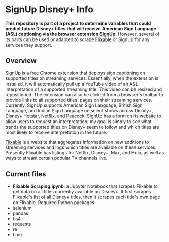 # SignUp Disney+ Info

**This repository is part of a project to determine variables that could predict future Disney+ titles that will receive American Sign Language (ASL) captioning via the browser extension [SignUp](signupcaptions.com).**
However, several of its parts can be used or adapted to scrape [Flixable](flixable.com) or SignUp for any services they support.

## Overview

[SignUp](signupcaptions.com) is a free Chrome extension that deploys sign captioning on supported titles on streaming services. Essentially, when the extension is installed, it will automatically pull up a YouTube video of an ASL interpretation of a supported streaming title. This video can be resized and repositioned. The extension can also be clicked from a browser's toolbar to provide links to all supported titles' pages on their streaming services. Currently, SignUp supports American Sign Language, British Sign Language, and Indian Sign Language on select shows across Disney+, Disney+ Hotstar, Netflix, and Peacock.
SignUp has a form on its website to allow users to request an interpretation; my goal is simply to see what trends the supported titles on Disney+ seem to follow and which titles are most likely to receive interpretation in the future.

[Flixable](flixable.com) is a website that aggregates information on new additions to streaming services and logs which titles are available on these services. Presently Flixable has listings for Netflix, Disney+, Max, and Hulu, as well as ways to stream certain popular TV channels live.

## Current files

* **Flixable Scraping.ipynb**: a Jupyter Notebook that scrapes Flixable to get data on all titles currently available on Disney+. It first scrapes Flixable's list of all Disney+ titles, then it scrapes each title's own page on Flixable.
Required Python packages:
* selenium
* pandas
* bs4
* requests
* re
* time
